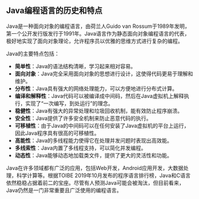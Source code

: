 ## Java编程语言的历史和特点

Java是一种面向对象的编程语言，由荷兰人Guido van Rossum于1989年发明，第一个公开发行版发行于1991年。Java语言作为静态面向对象编程语言的代表，极好地实现了面向对象理论，允许程序员以优雅的思维方式进行复杂的编程。

Java的主要特点包括：
- **简单性**：Java的语法结构清晰，学习起来相对容易。
- **面向对象**：Java完全采用面向对象的思想进行设计，这使得代码更易于理解和维护。
- **分布性**：Java具有强大的网络处理能力，可以方便地进行分布式计算。
- **编译和解释性**：Java代码可以被编译成中间码，然后在Java虚拟机上解释执行，实现了“一次编写，到处运行”的理念。
- **稳健性**：Java有强大的异常处理和垃圾回收机制，能有效防止程序崩溃。
- **安全性**：Java提供了许多安全机制来防止恶意代码的执行。
- **可移植性**：由于Java的中间码可以在任何安装了Java虚拟机的平台上运行，因此Java程序具有很高的可移植性。
- **高能性**：Java的多线程能力使得它在处理并发问题时表现出高效能。
- **多线索性**：Java内置了多线程支持，可以简化并发编程。
- **动态性**：Java能够动态地加载类文件，提供了更大的灵活性和功能。

Java在许多领域都有广泛的应用，包括Web开发，Android应用开发，大数据处理，科学计算等。根据TOIBE 2019年10月发布的程序语言排行榜，Java和C语言依然稳稳占据着前二的宝座。尽管有人预测Java可能会被淘汰，但目前看来，Java仍然是一门非常重要且广泛使用的编程语言。